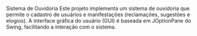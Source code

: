 Sistema de Ouvidoria
Este projeto implementa um sistema de ouvidoria que permite o cadastro de usuários e manifestações (reclamações, sugestões e elogios). A interface gráfica do usuário (GUI) é baseada em JOptionPane do Swing, facilitando a interação com o sistema.
